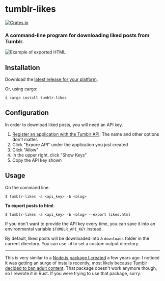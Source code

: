 # tumblr-likes
[![Crates.io](https://img.shields.io/crates/v/tumblr-likes.svg)](https://crates.io/crates/tumblr-likes)

### A command-line program for downloading liked posts from Tumblr.

![Example of exported HTML](https://i.imgur.com/8WAxBit.png)

## Installation

Download the [latest release for your platform](https://github.com/subnomo/tumblr-likes/releases).

Or, using cargo:

```
$ cargo install tumblr-likes
```

## Configuration

In order to download liked posts, you will need an API key.

1. [Register an application with the Tumblr API](https://www.tumblr.com/oauth/apps). The name and other options don't matter.
2. Click "Expore API" under the application you just created
3. Click "Allow"
4. In the upper right, click "Show Keys"
5. Copy the API key shown

## Usage

On the command line:

```
$ tumblr-likes -a <api_key> -b <blog>
```

**To export posts to html**:

```
$ tumblr-likes -a <api_key> -b <blog> --export likes.html
```

If you don't want to provide the API key every time, you can save it into an environmental variable `$TUMBLR_API_KEY` instead.

By default, liked posts will be downloaded into a `downloads` folder in the current directory. You can use `-d` to set a custom output directory.

---

This is very similar to a [Node.js package I created](https://github.com/subnomo/tumblr-like-dl) a few years ago. I noticed it was getting an surge of installs recently, most likely because [Tumblr decided to ban adult content](https://www.theverge.com/2018/12/3/18123752/tumblr-adult-content-porn-ban-date-explicit-changes-why-safe-mode). That package doesn't work anymore though, so I rewrote it in Rust. If you were trying to use that package, sorry.
